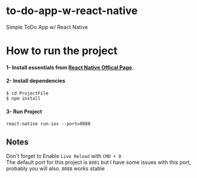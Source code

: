 # to-do-app-w-react-native
Simple ToDo App w/ React Native 


# How to run the project 

#### 1- Install essentials from [React Native Offical Page](https://facebook.github.io/react-native/docs/getting-started.html).

#### 2- Install dependencies 
`$ cd ProjectFile`  
`$ npm install`  
#### 3- Run Project
`react-native run-ios --port=8088`  

## Notes
Don't forget to Enable `Live Reload` with `CMD + D`  
The default port for this project is `8081` but I have some issues with this port, probably you will also. `8088` works stable  
